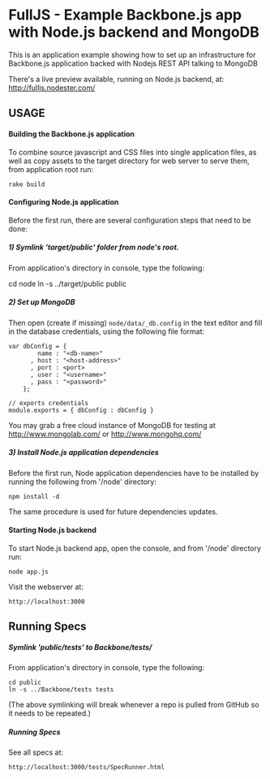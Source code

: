 # FullJS - Example Backbone.js app with Node.js backend and MongoDB

This is an application example showing how to set up an infrastructure for Backbone.js application backed with Nodejs REST API talking to MongoDB

There's a live preview available, running on Node.js backend, at: http://fulljs.nodester.com/


## USAGE

#### Building the Backbone.js application

To combine source javascript and CSS files into single application files, as well as copy assets to the target directory for web server to serve them, from application root run:

    rake build


#### Configuring Node.js application

Before the first run, there are several configuration steps that need to be done:

##### 1) Symlink 'target/public' folder from node's root.

From application's directory in console, type the following:

  cd node
  ln -s ../target/public public

##### 2) Set up MongoDB

Then open (create if missing) `node/data/_db.config` in the text editor and fill in the database credentials, using the following file format:

    var dbConfig = {
            name : "<db-name>"
          , host : "<host-address>"
          , port : <port>
          , user : "<username>"
          , pass : "<password>"
        };

    // exports credentials
    module.exports = { dbConfig : dbConfig }

You may grab a free cloud instance of MongoDB for testing at http://www.mongolab.com/ or http://www.mongohq.com/

##### 3) Install Node.js application dependencies

Before the first run, Node application dependencies have to be installed by running the following from '/node' directory:

    npm install -d

The same procedure is used for future dependencies updates.


#### Starting Node.js backend

To start Node.js backend app, open the console, and from '/node' directory run:

    node app.js

Visit the webserver at:

    http://localhost:3000


## Running Specs

##### Symlink 'public/tests' to Backbone/tests/

From application's directory in console, type the following:

    cd public
    ln -s ../Backbone/tests tests

(The above symlinking will break whenever a repo is pulled from GitHub so it needs to be repeated.)


##### Running Specs

See all specs at:

    http://localhost:3000/tests/SpecRunner.html
